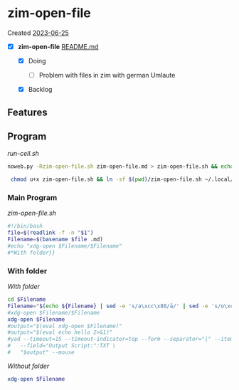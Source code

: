 # zim-open-file
Created [2023-06-25]()
- [X]  **zim-open-file**  [README.md](README.md)
    - [X] Doing
        - [ ] Problem with files in zim with german Umlaute
    - [X] Backlog


## Features


## Program

*run-cell.sh*
```bash
noweb.py -Rzim-open-file.sh zim-open-file.md > zim-open-file.sh && echo 'fertig'
```


```bash
 chmod u+x zim-open-file.sh && ln -sf $(pwd)/zim-open-file.sh ~/.local/bin/zim-open-file.sh && echo 'fertig'
 ```

### Main Program

*zim-open-file.sh*
```bash
#!/bin/bash
file=$(readlink -f -n "$1")
Filename=$(basename $file .md)
#echo "xdg-open $Filename/$Filename"
#*With folder}}
```

### With folder

*With folder*
```bash
cd $Filename
Filename="$(echo ${Filename} | sed -e 's/a\xcc\x88/ä/' | sed -e 's/o\xcc\x88/ö/' | sed -e 's/u\xcc\x88/ü/' | sed -e 's/A\xcc\x88/Ä/' | sed -e 's/O\xcc\x88/Ö/' | sed -e 's/U\xcc\x88/Ü/')"
#xdg-open $Filename/$Filename
xdg-open $Filename
#output="$(eval xdg-open $Filename)"
#output="$(eval echo hello 2>&1)"
#yad --timeout=15 --timeout-indicator=top --form --separator="|" --item-separator="," \
#	--field="Output Script:":TXT \
#	"$output" --mouse
```

*Without folder*
```bash
xdg-open $Filename
```
